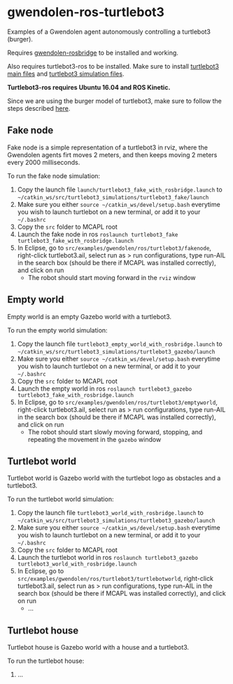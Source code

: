 # gwendolen-ros-turtlebot3
Examples of a Gwendolen agent autonomously controlling a turtlebot3 (burger).

Requires [gwendolen-rosbridge](https://github.com/autonomy-and-verification-uol/gwendolen-rosbridge) to be installed and working.

Also requires turtlebot3-ros to be installed. Make sure to install [turtlebot3 main files](http://emanual.robotis.com/docs/en/platform/turtlebot3/pc_setup/) and [turtlebot3 simulation files](http://emanual.robotis.com/docs/en/platform/turtlebot3/simulation/).

**Turtlebot3-ros requires Ubuntu 16.04 and ROS Kinetic.**

Since we are using the burger model of turtlebot3, make sure to follow the steps described [here](http://emanual.robotis.com/docs/en/platform/turtlebot3/export_turtlebot3_model/).

## Fake node 
Fake node is a simple representation of a turtlebot3 in rviz, where the Gwendolen agents firt moves 2 meters, and then keeps moving 2 meters every 2000 milliseconds.

To run the fake node simulation:
1. Copy the launch file `launch/turtlebot3_fake_with_rosbridge.launch` to `~/catkin_ws/src/turtlebot3_simulations/turtlebot3_fake/launch`
2. Make sure you either `source ~/catkin_ws/devel/setup.bash` everytime you wish to launch turtlebot on a new terminal, or add it to your `~/.bashrc`
3.  Copy the `src` folder to MCAPL root
4. Launch the fake node in ros `roslaunch turtlebot3_fake turtlebot3_fake_with_rosbridge.launch`
5. In Eclipse, go to `src/examples/gwendolen/ros/turtlebot3/fakenode`, right-click turtlebot3.ail, select run as > run configurations, type run-AIL in the search box (should be there if MCAPL was installed correctly), and click on run
   * The robot should start moving forward in the `rviz` window

## Empty world
Empty world is an empty Gazebo world with a turtlebot3.

To run the empty world simulation:
1. Copy the launch file `turtlebot3_empty_world_with_rosbridge.launch` to `~/catkin_ws/src/turtlebot3_simulations/turtlebot3_gazebo/launch`
2. Make sure you either `source ~/catkin_ws/devel/setup.bash` everytime you wish to launch turtlebot on a new terminal, or add it to your `~/.bashrc`
3.  Copy the `src` folder to MCAPL root
4. Launch the empty world in ros `roslaunch turtlebot3_gazebo turtlebot3_fake_with_rosbridge.launch`
5. In Eclipse, go to `src/examples/gwendolen/ros/turtlebot3/emptyworld`, right-click turtlebot3.ail, select run as > run configurations, type run-AIL in the search box (should be there if MCAPL was installed correctly), and click on run
   * The robot should start slowly moving forward, stopping, and repeating the movement in the `gazebo` window

## Turtlebot world
Turtlebot world is Gazebo world with the turtlebot logo as obstacles and a turtlebot3.

To run the turtlebot world simulation:
1. Copy the launch file `turtlebot3_world_with_rosbridge.launch` to `~/catkin_ws/src/turtlebot3_simulations/turtlebot3_gazebo/launch`
2. Make sure you either `source ~/catkin_ws/devel/setup.bash` everytime you wish to launch turtlebot on a new terminal, or add it to your `~/.bashrc`
3.  Copy the `src` folder to MCAPL root
4. Launch the turtlebot world in ros `roslaunch turtlebot3_gazebo turtlebot3_world_with_rosbridge.launch`
5. In Eclipse, go to `src/examples/gwendolen/ros/turtlebot3/turtlebotworld`, right-click turtlebot3.ail, select run as > run configurations, type run-AIL in the search box (should be there if MCAPL was installed correctly), and click on run
   * ...

## Turtlebot house
Turtlebot house is Gazebo world with a house and a turtlebot3.

To run the turtlebot house:
1. ...
